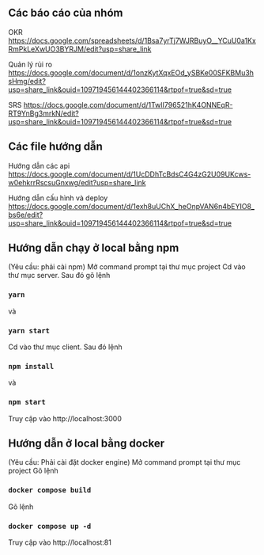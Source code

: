 ## Các báo cáo của nhóm
OKR
https://docs.google.com/spreadsheets/d/1Bsa7yrTj7WJRBuyO__YCuU0a1KxRmPkLeXwUO3BYRJM/edit?usp=share_link

Quản lý rủi ro
https://docs.google.com/document/d/1onzKytXqxEOd_ySBKe00SFKBMu3hsHmg/edit?usp=share_link&ouid=109719456144402366114&rtpof=true&sd=true

SRS
https://docs.google.com/document/d/1TwlI796521hK4ONNEqR-RT9YnBg3mrkN/edit?usp=share_link&ouid=109719456144402366114&rtpof=true&sd=true

## Các file hướng dẫn
Hướng dẫn các api
https://docs.google.com/document/d/1UcDDhTcBdsC4G4zG2U09UKcws-w0ehkrrRscsuGnxwg/edit?usp=share_link

Hướng dẫn cấu hình và deploy
https://docs.google.com/document/d/1exh8uUChX_heOnpVAN6n4bEYIO8_bs6e/edit?usp=share_link&ouid=109719456144402366114&rtpof=true&sd=true


## Hướng dẫn chạy ở local bằng npm
(Yêu cầu: phải cài npm)
Mở command prompt tại thư mục project
Cd vào thư mục server. Sau đó gõ lệnh
### `yarn`
và
### `yarn start`

Cd vào thư mục client. Sau đó lệnh 
### `npm install` 
và 
### `npm start`
Truy cập vào http://localhost:3000

## Hướng dẫn ở local bằng docker
(Yêu cầu: Phải cài đặt docker engine)
Mở command prompt tại thư mục project
Gõ lệnh 
### `docker compose build`
Gõ lệnh
### `docker compose up -d`
Truy cập vào http://localhost:81
